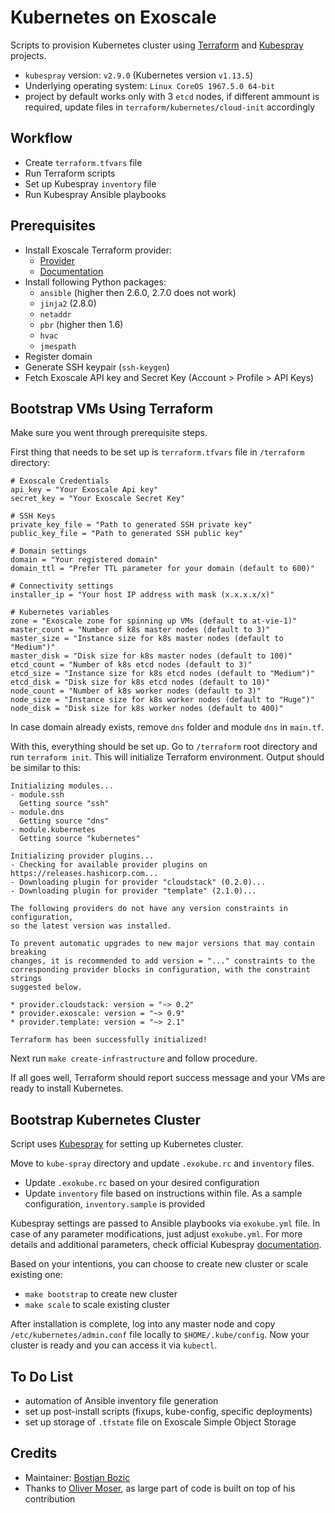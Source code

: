 # Kubernetes on Exoscale
Scripts to provision Kubernetes cluster using [Terraform](https://www.terraform.io) and [Kubespray](https://github.com/kubernetes-sigs/kubespray) projects.
* `kubespray` version: `v2.9.0` (Kubernetes version `v1.13.5`)
* Underlying operating system: `Linux CoreOS 1967.5.0 64-bit`
* project by default works only with 3 `etcd` nodes, if different ammount is required, update files in `terraform/kubernetes/cloud-init` accordingly

## Workflow
* Create `terraform.tfvars` file
* Run Terraform scripts
* Set up Kubespray `inventory` file
* Run Kubespray Ansible playbooks

## Prerequisites
* Install Exoscale Terraform provider:
    * [Provider](https://github.com/exoscale/terraform-provider-exoscale)
    * [Documentation](https://www.terraform.io/docs/configuration/providers.html#third-party-plugins)
* Install following Python packages:
    * `ansible` (higher then 2.6.0, 2.7.0 does not work)
    * `jinja2` (2.8.0)
    * `netaddr`
    * `pbr` (higher then 1.6)
    * `hvac`
    * `jmespath`
* Register domain
* Generate SSH keypair (`ssh-keygen`)
* Fetch Exoscale API key and Secret Key (Account > Profile > API Keys)

## Bootstrap VMs Using Terraform
Make sure you went through prerequisite steps.

First thing that needs to be set up is `terraform.tfvars` file in `/terraform` directory:
```
# Exoscale Credentials
api_key = "Your Exoscale Api key"
secret_key = "Your Exoscale Secret Key"

# SSH Keys
private_key_file = "Path to generated SSH private key"
public_key_file = "Path to generated SSH public key"

# Domain settings
domain = "Your registered domain"
domain_ttl = "Prefer TTL parameter for your domain (default to 600)"

# Connectivity settings
installer_ip = "Your host IP address with mask (x.x.x.x/x)"

# Kubernetes variables
zone = "Exoscale zone for spinning up VMs (default to at-vie-1)"
master_count = "Number of k8s master nodes (default to 3)"
master_size = "Instance size for k8s master nodes (default to "Medium")"
master_disk = "Disk size for k8s master nodes (default to 100)"
etcd_count = "Number of k8s etcd nodes (default to 3)"
etcd_size = "Instance size for k8s etcd nodes (default to "Medium")"
etcd_disk = "Disk size for k8s etcd nodes (default to 10)"
node_count = "Number of k8s worker nodes (default to 3)"
node_size = "Instance size for k8s worker nodes (default to "Huge")"
node_disk = "Disk size for k8s worker nodes (default to 400)"
```

In case domain already exists, remove `dns` folder and module `dns` in `main.tf`.

With this, everything should be set up. Go to `/terraform` root directory and run `terraform init`. This will initialize Terraform environment. Output should be similar to this:
```
Initializing modules...
- module.ssh
  Getting source "ssh"
- module.dns
  Getting source "dns"
- module.kubernetes
  Getting source "kubernetes"

Initializing provider plugins...
- Checking for available provider plugins on https://releases.hashicorp.com...
- Downloading plugin for provider "cloudstack" (0.2.0)...
- Downloading plugin for provider "template" (2.1.0)...

The following providers do not have any version constraints in configuration,
so the latest version was installed.

To prevent automatic upgrades to new major versions that may contain breaking
changes, it is recommended to add version = "..." constraints to the
corresponding provider blocks in configuration, with the constraint strings
suggested below.

* provider.cloudstack: version = "~> 0.2"
* provider.exoscale: version = "~> 0.9"
* provider.template: version = "~> 2.1"

Terraform has been successfully initialized!
```

Next run `make create-infrastructure` and follow procedure.

If all goes well, Terraform should report success message and your VMs are ready to install Kubernetes.

## Bootstrap Kubernetes Cluster
Script uses [Kubespray](https://github.com/kubernetes-sigs/kubespray) for setting up Kubernetes cluster.

Move to `kube-spray` directory and update `.exokube.rc` and `inventory` files.
* Update `.exokube.rc` based on your desired configuration
* Update `inventory` file based on instructions within file. As a sample configuration, `inventory.sample` is provided

Kubespray settings are passed to Ansible playbooks via `exokube.yml` file. In case of any parameter modifications, just adjust `exokube.yml`. For more details and additional parameters, check official Kubespray [documentation](https://github.com/kubernetes-sigs/kubespray/blob/master/docs/vars.md).

Based on your intentions, you can choose to create new cluster or scale existing one:
* `make bootstrap` to create new cluster
* `make scale` to scale existing cluster

After installation is complete, log into any master node and copy `/etc/kubernetes/admin.conf` file locally to `$HOME/.kube/config`. Now your cluster is ready and you can access it via `kubectl`.

## To Do List
* automation of Ansible inventory file generation
* set up post-install scripts (fixups, kube-config, specific deployments)
* set up storage of `.tfstate` file on Exoscale Simple Object Storage

## Credits
* Maintainer: [Bostjan Bozic](https://github.com/BostjanBozic)
* Thanks to [Oliver Moser](https://github.com/olmoser), as large part of code is built on top of his contribution

